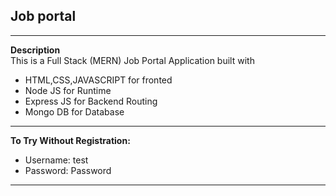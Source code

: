 ## Job portal
----
**Description** <br>
This is a Full Stack (MERN) Job Portal Application built with 
- HTML,CSS,JAVASCRIPT for fronted
- Node JS for Runtime
- Express JS for Backend Routing
- Mongo DB for Database
  
 ----
 **To Try Without Registration:**
 - Username: test
 - Password: Password
-----------
